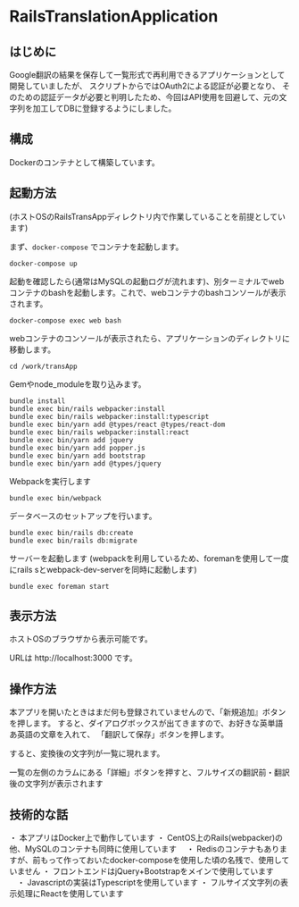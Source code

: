 # RailsTranslationApplication

## はじめに

Google翻訳の結果を保存して一覧形式で再利用できるアプリケーションとして開発していましたが、
スクリプトからではOAuth2による認証が必要となり、
そのための認証データが必要と判明したため、今回はAPI使用を回避して、元の文字列を加工してDBに登録するようにしました。

## 構成

Dockerのコンテナとして構築しています。

## 起動方法

(ホストOSのRailsTransAppディレクトリ内で作業していることを前提としています)

まず、`docker-compose` でコンテナを起動します。

```
docker-compose up
```

起動を確認したら(通常はMySQLの起動ログが流れます)、別ターミナルでwebコンテナのbashを起動します。これで、webコンテナのbashコンソールが表示されます。

```
docker-compose exec web bash
```

webコンテナのコンソールが表示されたら、アプリケーションのディレクトリに移動します。

```
cd /work/transApp
```

Gemやnode_moduleを取り込みます。

```
bundle install
bundle exec bin/rails webpacker:install
bundle exec bin/rails webpacker:install:typescript
bundle exec bin/yarn add @types/react @types/react-dom
bundle exec bin/rails webpacker:install:react
bundle exec bin/yarn add jquery
bundle exec bin/yarn add popper.js
bundle exec bin/yarn add bootstrap
bundle exec bin/yarn add @types/jquery
```

Webpackを実行します

```
bundle exec bin/webpack
```

データベースのセットアップを行います。

```
bundle exec bin/rails db:create
bundle exec bin/rails db:migrate
```

サーバーを起動します
(webpackを利用しているため、foremanを使用して一度にrails sとwebpack-dev-serverを同時に起動します)

```
bundle exec foreman start
```

## 表示方法

ホストOSのブラウザから表示可能です。

URLは http://localhost:3000 です。


## 操作方法

本アプリを開いたときはまだ何も登録されていませんので、「新規追加』ボタンを押します。
すると、ダイアログボックスが出てきますので、お好きな英単語あ英語の文章を入れて、
「翻訳して保存」ボタンを押します。

すると、変換後の文字列が一覧に現れます。

一覧の左側のカラムにある「詳細」ボタンを押すと、フルサイズの翻訳前・翻訳後の文字列が表示されます

## 技術的な話

・ 本アプリはDocker上で動作しています
・ CentOS上のRails(webpacker)の他、MySQLのコンテナも同時に使用しています
　・ Redisのコンテナもありますが、前もって作っておいたdocker-composeを使用した頃の名残で、使用していません
・ フロントエンドはjQuery+Bootstrapをメインで使用しています
　・ Javascriptの実装はTypescriptを使用しています
・ フルサイズ文字列の表示処理にReactを使用しています
